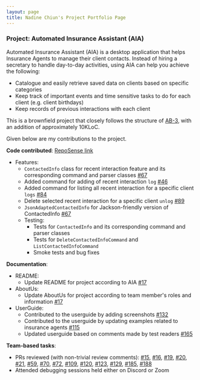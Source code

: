 ```yaml
---
layout: page
title: Nadine Chiun's Project Portfolio Page
---
```


### Project: Automated Insurance Assistant (AIA)

Automated Insurance Assistant (AIA) is a desktop application that helps Insurance Agents to manage their client contacts.
Instead of hiring a secretary to handle day-to-day activities, using AIA can help you achieve the following:

- Catalogue and easily retrieve saved data on clients based on specific categories
- Keep track of important events and time sensitive tasks to do for each client (e.g. client birthdays)
- Keep records of previous interactions with each client

This is a brownfield project that closely follows the structure of
[AB-3](https://se-education.org/addressbook-level3/DeveloperGuide.html), with an addition of approximately 10KLoC.

Given below are my contributions to the project.

**Code contributed**: [RepoSense link](https://nus-cs2103-ay2122s2.github.io/tp-dashboard/?search=bloodofme&breakdown=true) </br>
* Features:
  - `ContactedInfo` class for recent interaction feature and its corresponding command and parser classes [\#67](https://github.com/AY2122S2-CS2103T-T17-3/tp/pull/67)
  - Added command for adding of recent interaction `log` [\#46](https://github.com/AY2122S2-CS2103T-T17-3/tp/pull/46)
  - Added command for listing all recent interaction for a specific client `logs` [\#84](https://github.com/AY2122S2-CS2103T-T17-3/tp/pull/84)
  - Delete selected recent interaction for a specific client `unlog` [\#89](https://github.com/AY2122S2-CS2103T-T17-3/tp/pull/89)
  - `JsonAdaptedContactedInfo` for Jackson-friendly version of ContactedInfo [\#67](https://github.com/AY2122S2-CS2103T-T17-3/tp/pull/67)
  - Testing:
    - Tests for `ContactedInfo` and its corresponding command and parser classes
    - Tests for `DeleteContactedInfoCommand` and `ListContactedInfoCommand`
    - Smoke tests and bug fixes

**Documentation**:
* README:
  * Update README for project according to AIA [\#17](https://github.com/AY2122S2-CS2103T-T17-3/tp/pull/17)
* AboutUs:
  * Update AboutUs for project according to team member's roles and information [\#17](https://github.com/AY2122S2-CS2103T-T17-3/tp/pull/17)
* UserGuide:
  * Contributed to the userguide by adding screenshots [\#132](https://github.com/AY2122S2-CS2103T-T17-3/tp/pull/132)
  * Contributed to the userguide by updating examples related to insurance agents [\#115](https://github.com/AY2122S2-CS2103T-T17-3/tp/pull/115)
  * Updated userguide based on comments made by test readers [\#165](https://github.com/AY2122S2-CS2103T-T17-3/tp/pull/165)
  
**Team-based tasks**: 
* PRs reviewed (with non-trivial review comments): [\#15](https://github.com/AY2122S2-CS2103T-T17-3/tp/pull/15), [\#16](https://github.com/AY2122S2-CS2103T-T17-3/tp/pull/16), 
[\#19](https://github.com/AY2122S2-CS2103T-T17-3/tp/pull/19), [\#20](https://github.com/AY2122S2-CS2103T-T17-3/tp/pull/20), [\#21](https://github.com/AY2122S2-CS2103T-T17-3/tp/pull/21),
[\#59](https://github.com/AY2122S2-CS2103T-T17-3/tp/pull/59), [\#70](https://github.com/AY2122S2-CS2103T-T17-3/tp/pull/70), [\#72](https://github.com/AY2122S2-CS2103T-T17-3/tp/pull/72),
[\#109](https://github.com/AY2122S2-CS2103T-T17-3/tp/pull/109), [\#120](https://github.com/AY2122S2-CS2103T-T17-3/tp/pull/120), [\#123](https://github.com/AY2122S2-CS2103T-T17-3/tp/pull/123),
[\#129](https://github.com/AY2122S2-CS2103T-T17-3/tp/pull/129), [\#185](https://github.com/AY2122S2-CS2103T-T17-3/tp/pull/185), [\#188](https://github.com/AY2122S2-CS2103T-T17-3/tp/pull/188)
* Attended debugging sessions held either on Discord or Zoom
